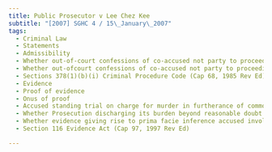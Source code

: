 ```yaml
---
title: Public Prosecutor v Lee Chez Kee 
subtitle: "[2007] SGHC 4 / 15\_January\_2007"
tags:
  - Criminal Law
  - Statements
  - Admissibility
  - Whether out-of-court confessions of co-accused not party to proceedings falling within general prohibition against hearsay evidence
  - Whether out-ofcourt confessions of co-accused not party to proceedings admissible under s 378(1)(b)(i) Criminal Procedure Code (Cap 68, 1985 Rev Ed)
  - Sections 378(1)(b)(i) Criminal Procedure Code (Cap 68, 1985 Rev Ed)
  - Evidence
  - Proof of evidence
  - Onus of proof
  - Accused standing trial on charge for murder in furtherance of common intention to commit robbery
  - Whether Prosecution discharging its burden beyond reasonable doubt
  - Whether evidence giving rise to prima facie inference accused involved in deceased\'s death
  - Section 116 Evidence Act (Cap 97, 1997 Rev Ed)

---
```


